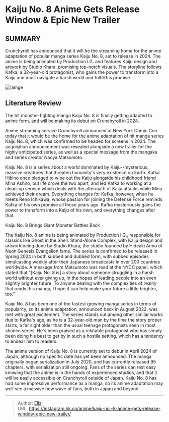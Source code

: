 # Kaiju No. 8 Anime Gets Release Window &amp; Epic New Trailer


## SUMMARY 



  Crunchyroll has announced that it will be the streaming home for the anime adaptation of popular manga series Kaiju No. 8, set to release in 2024.   The anime is being animated by Production I.G. and features Kaiju design and artwork by Studio Khara, promising top-notch visuals.   The storyline follows Kafka, a 32-year-old protagonist, who gains the power to transform into a Kaiju and must navigate a harsh world and fulfill his promise.  

![iamge](https://static1.srcdn.com/wordpress/wp-content/uploads/2023/10/kaiju-no-8.jpg)

## Literature Review

The hit monster-fighting manga Kaiju No. 8 is finally getting adapted to anime form, and will be making its debut on Crunchyroll in 2024.




Anime streaming service Crunchyroll announced at New York Comic Con today that it would be the home for the anime adaptation of hit manga series Kaiju No. 8, which was confirmed to be headed for screens in 2024. The acquisition announcement was revealed alongside a new trailer for the highly anticipated series, as well as a special message from the mangaka and series creator Naoya Matsumoto.




Kaiju No. 8 is a series about a world dominated by Kaiju--mysterious, massive creatures that threaten humanity&#39;s very existence on Earth. Kafka Hibino once pledged to wipe out the Kaiju alongside his childhood friend Mina Ashiro, but life drove the two apart, and led Kafka to working at a clean-up service which deals with the aftermath of Kaiju attacks while Mina achieved their dream. Everything changes for Kafka, however, when he meets Reno Ichikawa, whose passion for joining the Defense Force reminds Kafka of his own promise all those years ago. Kafka mysteriously gains the power to transform into a Kaiju of his own, and everything changes after that.

  


 Kaiju No. 8 Brings Giant Monster Battles Back 

 




The Kaiju No. 8 anime is being animated by Production I.G., responsible for classics like Ghost in the Shell: Stand-Alone Complex, with Kaiju design and artwork being done by Studio Khara, the studio founded by Hideaki Anno of Neon Genesis Evangelion fame. The series is confirmed to be released in Spring 2024 in both subbed and dubbed form, with subbed episodes simulcasting weekly after their Japanese broadcasts in over 200 countries worldwide. A message from Matsumoto was read at the NYCC panel, which stated that &#34;[Kaiju No. 8 is] a story about someone struggling in a harsh world without ever giving up, in the hopes of leading people into an even slightly brighter future. To anyone dealing with the complexities of reality that reads this manga, I hope it can help make your future a little brighter, too.&#34;

Kaiju No. 8 has been one of the fastest growing manga series in terms of popularity, so its anime adaptation, announced back in August 2022, was met with great excitement. The series stands out among other similar works due to Kafka&#39;s age, as he is a 32-year-old man by the time the story proper starts, a far sight older than the usual teenage protagonists seen in most shonen series. He&#39;s been praised as a relatable protagonist who has simply been doing his best to get by in such a hostile setting, which has a tendency to endear him to readers.




The anime version of Kaiju No. 8 is currently set to debut in April 2024 of Japan, although no specific date has yet been announced. The manga originally began serialization in July 2020, and has currently released 95 chapters, with serialization still ongoing. Fans of the series can rest easy knowing that the anime is in the hands of experienced studios, and that it will be easily accessible on Crunchyroll outside of Japan. Kaiju No. 8 has had some impressive performance as a manga, so its anime adaptation may well see a massive new wave of fans, both in Japan and beyond.



---

> Author: [Ella](https://instagram.hk.cn/)  
> URL: https://instagram.hk.cn/anime/kaiju-no.-8-anime-gets-release-window-epic-new-trailer/  

